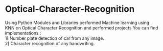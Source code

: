 # Optical-Character-Recognition
Using Python Modules and Libraries performed Machine learning using KNN on Optical Character Recognition and performed projects 
You can find implementations :                    
1] Number plate detection of car from any image.  
2] Character recognition of any handwriting. 
